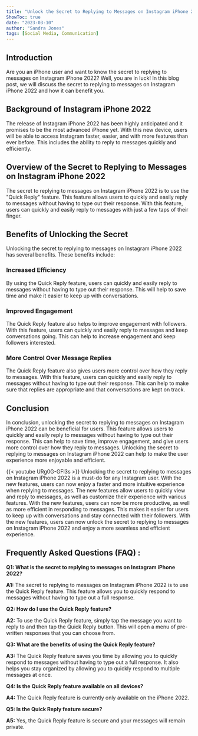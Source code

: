 ```yaml
---
title: "Unlock the Secret to Replying to Messages on Instagram iPhone 2022 - You Won't Believe What Happens Next!"
ShowToc: true 
date: "2023-03-10"
author: "Sandra Jones" 
tags: [Social Media, Communication]
---
```

## Introduction
Are you an iPhone user and want to know the secret to replying to messages on Instagram iPhone 2022? Well, you are in luck! In this blog post, we will discuss the secret to replying to messages on Instagram iPhone 2022 and how it can benefit you.

## Background of Instagram iPhone 2022
The release of Instagram iPhone 2022 has been highly anticipated and it promises to be the most advanced iPhone yet. With this new device, users will be able to access Instagram faster, easier, and with more features than ever before. This includes the ability to reply to messages quickly and efficiently.

## Overview of the Secret to Replying to Messages on Instagram iPhone 2022
The secret to replying to messages on Instagram iPhone 2022 is to use the "Quick Reply" feature. This feature allows users to quickly and easily reply to messages without having to type out their response. With this feature, users can quickly and easily reply to messages with just a few taps of their finger.

## Benefits of Unlocking the Secret
Unlocking the secret to replying to messages on Instagram iPhone 2022 has several benefits. These benefits include:

### Increased Efficiency
By using the Quick Reply feature, users can quickly and easily reply to messages without having to type out their response. This will help to save time and make it easier to keep up with conversations.

### Improved Engagement
The Quick Reply feature also helps to improve engagement with followers. With this feature, users can quickly and easily reply to messages and keep conversations going. This can help to increase engagement and keep followers interested.

### More Control Over Message Replies
The Quick Reply feature also gives users more control over how they reply to messages. With this feature, users can quickly and easily reply to messages without having to type out their response. This can help to make sure that replies are appropriate and that conversations are kept on track.

## Conclusion
In conclusion, unlocking the secret to replying to messages on Instagram iPhone 2022 can be beneficial for users. This feature allows users to quickly and easily reply to messages without having to type out their response. This can help to save time, improve engagement, and give users more control over how they reply to messages. Unlocking the secret to replying to messages on Instagram iPhone 2022 can help to make the user experience more enjoyable and efficient.

{{< youtube URg0G-GFl3s >}} 
Unlocking the secret to replying to messages on Instagram iPhone 2022 is a must-do for any Instagram user. With the new features, users can now enjoy a faster and more intuitive experience when replying to messages. The new features allow users to quickly view and reply to messages, as well as customize their experience with various features. With the new features, users can now be more productive, as well as more efficient in responding to messages. This makes it easier for users to keep up with conversations and stay connected with their followers. With the new features, users can now unlock the secret to replying to messages on Instagram iPhone 2022 and enjoy a more seamless and efficient experience.

## Frequently Asked Questions (FAQ) :
**Q1: What is the secret to replying to messages on Instagram iPhone 2022?**

**A1:** The secret to replying to messages on Instagram iPhone 2022 is to use the Quick Reply feature. This feature allows you to quickly respond to messages without having to type out a full response.

**Q2: How do I use the Quick Reply feature?**

**A2:** To use the Quick Reply feature, simply tap the message you want to reply to and then tap the Quick Reply button. This will open a menu of pre-written responses that you can choose from.

**Q3: What are the benefits of using the Quick Reply feature?**

**A3:** The Quick Reply feature saves you time by allowing you to quickly respond to messages without having to type out a full response. It also helps you stay organized by allowing you to quickly respond to multiple messages at once.

**Q4: Is the Quick Reply feature available on all devices?**

**A4:** The Quick Reply feature is currently only available on the iPhone 2022.

**Q5: Is the Quick Reply feature secure?**

**A5:** Yes, the Quick Reply feature is secure and your messages will remain private.


